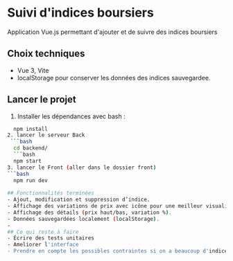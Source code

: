 # Suivi d'indices boursiers

Application Vue.js permettant d'ajouter et de suivre des indices boursiers

## Choix techniques
- Vue 3, Vite
- localStorage pour conserver les données des indices sauvegardee.

## Lancer le projet
1. Installer les dépendances avec bash :
 ```bash
   npm install
2. lancer le serveur Back
  ```bash
   cd backend/
   ```bash
   npm start
3. lancer le Front (aller dans le dossier front)
 ```bash
   npm run dev
   
## Fonctionnalités terminées
- Ajout, modification et suppression d’indice.
- Affichage des variations de prix avec icône pour une meilleur visualisation.
- Affichage des détails (prix haut/bas, variation %).
- Données sauvegardées localement (localStorage).
- 
## Ce qui reste à faire
- Écrire des tests unitaires
- Ameliorer l'interface
- Prendre en compte les possibles contraintes si on a beaucoup d'indice suivis
